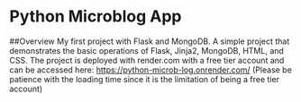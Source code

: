 # Python Microblog App

##Overview 
My first project with Flask and MongoDB. A simple project that demonstrates the basic operations of Flask, Jinja2, MongoDB, HTML, and CSS. The project is deployed with render.com with a free tier account and can be accessed here:
https://python-microb-log.onrender.com/ (Please be patience with the loading time since it is the limitation of being a free tier account)



